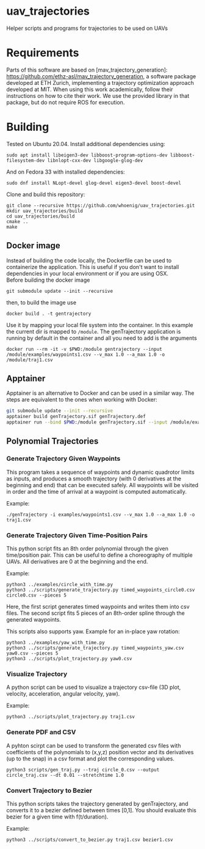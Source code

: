# uav_trajectories
Helper scripts and programs for trajectories to be used on UAVs

# Requirements

Parts of this software are based on [mav_trajectory_generation]: https://github.com/ethz-asl/mav_trajectory_generation, a software package developed at ETH Zurich, implementing a trajectory optimization approach developed at MIT.
When using this work academically, follow their instructions on how to cite their work.
We use the provided library in that package, but do not require ROS for execution.

# Building

Tested on Ubuntu 20.04. Install additional dependencies using:

```
sudo apt install libeigen3-dev libboost-program-options-dev libboost-filesystem-dev libnlopt-cxx-dev libgoogle-glog-dev
```

And on Fedora 33 with installed dependencies:
```
sudo dnf install NLopt-devel glog-devel eigen3-devel boost-devel
```

Clone and build this repository:

```
git clone --recursive https://github.com/whoenig/uav_trajectories.git
mkdir uav_trajectories/build
cd uav_trajectories/build
cmake ..
make
```

## Docker image

Instead of building the code locally, the Dockerfile can be used to containerize the application.
This is useful if you don't want to install dependencies in your local environment or if you are
using OSX.\
Before building the docker image 
```
git submodule update --init --recursive
```
then, to build the image use

```
docker build . -t gentrajectory
```

Use it by mapping your local file system into the container. In this example the current dir
is mapped to ```/module```. The genTrajectory application is running by default in the container
and all you need to add is the arguments

```docker run --rm -it -v $PWD:/module gentrajectory --input /module/examples/waypoints1.csv --v_max 1.0 --a_max 1.0 -o /module/traj1.csv```

## Apptainer

Apptainer is an alternative to Docker and can be used in a similar way. The steps are equivalent to the ones when working with Docker:
```bash
git submodule update --init --recursive
apptainer build genTrajectory.sif genTrajectory.def
apptainer run --bind $PWD:/module genTrajectory.sif --input /module/examples/waypoints1.csv --v_max 1.0 --a_max 1.0 -o /module/traj1.csv
``` 


## Polynomial Trajectories

### Generate Trajectory Given Waypoints

This program takes a sequence of waypoints and dynamic quadrotor limits as inputs, and produces a smooth trajectory (with 0 derivatives at the beginning and end) that can be executed safely.
All waypoints will be visited in order and the time of arrival at a waypoint is computed automatically.

Example:

```
./genTrajectory -i examples/waypoints1.csv --v_max 1.0 --a_max 1.0 -o traj1.csv
```

### Generate Trajectory Given Time-Position Pairs

This python script fits an 8th order polynomial through the given time/position pair. This can be useful to define a choreography of multiple UAVs.
All derivatives are 0 at the beginning and the end.

Example:

```
python3 ../examples/circle_with_time.py
python3 ../scripts/generate_trajectory.py timed_waypoints_circle0.csv circle0.csv --pieces 5
```

Here, the first script generates timed waypoints and writes them into csv files. The second script fits 5 pieces of an 8th-order spline through the generated waypoints.

This scripts also supports yaw. Example for an in-place yaw rotation:

```
python3 ../examples/yaw_with_time.py
python3 ../scripts/generate_trajectory.py timed_waypoints_yaw.csv yaw0.csv --pieces 5
python3 ../scripts/plot_trajectory.py yaw0.csv
```

### Visualize Trajectory

A python script can be used to visualize a trajectory csv-file (3D plot, velocity, acceleration, angular velocity, yaw).

Example:

```
python3 ../scripts/plot_trajectory.py traj1.csv
```

### Generate PDF and CSV
A pyhton scirpt can be used to transform the generated csv files with coefficients of the polynomials to (x,y,z) position vector and its derivatives (up to the snap) in a csv format and plot the corresponding values.

```
python3 scripts/gen_traj.py --traj circle_0.csv --output circle_traj.csv --dt 0.01 --stretchtime 1.0
```

### Convert Trajectory to Bezier

This python scripts takes the trajectory generated by genTrajectory, and converts it to a bezier defined between times [0,1]. You should evaluate this bezier for a given time with f(t/duration).

Example:

```
python3 ../scripts/convert_to_bezier.py traj1.csv bezier1.csv
```
